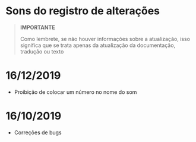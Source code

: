 # Sons do registro de alterações

>**IMPORTANTE**
>
>Como lembrete, se não houver informações sobre a atualização, isso significa que se trata apenas da atualização da documentação, tradução ou texto

# 16/12/2019

- Proibição de colocar um número no nome do som

# 16/10/2019

- Correções de bugs
